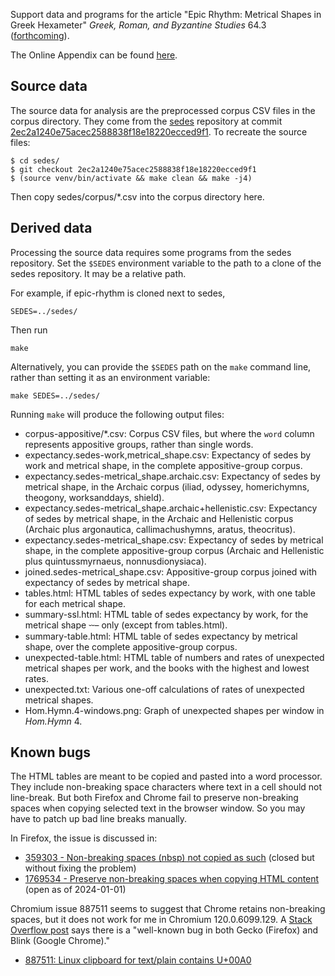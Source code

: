 Support data and programs for the article "Epic Rhythm: Metrical Shapes in Greek Hexameter" _Greek, Roman, and Byzantine Studies_ 64.3 ([forthcoming](https://grbs.library.duke.edu/index.php/grbs/forth)).

The Online Appendix can be found [here](https://sasansom.github.io/epic-rhythm/tables.html).

## Source data

The source data for analysis are the preprocessed corpus CSV files in the corpus directory.
They come from the
[sedes](https://github.com/sasansom/sedes) repository at commit
[2ec2a1240e75acec2588838f18e18220ecced9f1](https://github.com/sasansom/sedes/tree/2ec2a1240e75acec2588838f18e18220ecced9f1).
To recreate the source files:

```
$ cd sedes/
$ git checkout 2ec2a1240e75acec2588838f18e18220ecced9f1
$ (source venv/bin/activate && make clean && make -j4)
```

Then copy sedes/corpus/*.csv into the corpus directory here.


## Derived data

Processing the source data requires some programs from the sedes repository.
Set the `$SEDES` environment variable to the path to a
clone of the sedes repository.
It may be a relative path.

For example, if epic-rhythm is cloned next to sedes,

```
SEDES=../sedes/
```

Then run

```
make
```

Alternatively, you can provide the `$SEDES` path on the `make` command line,
rather than setting it as an environment variable:

```
make SEDES=../sedes/
```

Running `make` will produce the following output files:

* corpus-appositive/\*.csv: Corpus CSV files, but where the `word` column represents appositive groups, rather than single words.
* expectancy.sedes-work,metrical_shape.csv: Expectancy of sedes by work and metrical shape, in the complete appositive-group corpus.
* expectancy.sedes-metrical_shape.archaic.csv: Expectancy of sedes by metrical shape, in the Archaic corpus (iliad, odyssey, homerichymns, theogony, worksanddays, shield).
* expectancy.sedes-metrical_shape.archaic+hellenistic.csv: Expectancy of sedes by metrical shape, in the Archaic and Hellenistic corpus (Archaic plus argonautica, callimachushymns, aratus, theocritus).
* expectancy.sedes-metrical_shape.csv: Expectancy of sedes by metrical shape, in the complete appositive-group corpus (Archaic and Hellenistic plus quintussmyrnaeus, nonnusdionysiaca).
* joined.sedes-metrical_shape.csv: Appositive-group corpus joined with expectancy of sedes by metrical shape.
* tables.html: HTML tables of sedes expectancy by work, with one table for each metrical shape.
* summary-ssl.html: HTML table of sedes expectancy by work, for the metrical shape ⏑⏑– only (except from tables.html).
* summary-table.html: HTML table of sedes expectancy by metrical shape, over the complete appositive-group corpus.
* unexpected-table.html: HTML table of numbers and rates of unexpected metrical shapes per work, and the books with the highest and lowest rates.
* unexpected.txt: Various one-off calculations of rates of unexpected metrical shapes.
* Hom.Hymn.4-windows.png: Graph of unexpected shapes per window in *Hom.Hymn* 4.


## Known bugs

The HTML tables are meant to be copied and pasted
into a word processor.
They include non-breaking space characters where
text in a cell should not line-break.
But both Firefox and Chrome fail to preserve non-breaking spaces
when copying selected text in the browser window.
So you may have to patch up bad line breaks manually.

In Firefox, the issue is discussed in:

* [359303 - Non-breaking spaces (nbsp) not copied as such](https://bugzilla.mozilla.org/show_bug.cgi?id=359303) (closed but without fixing the problem)
* [1769534 - Preserve non-breaking spaces when copying HTML content](https://bugzilla.mozilla.org/show_bug.cgi?id=1769534) (open as of 2024-01-01)

Chromium issue 887511 seems to suggest that Chrome
retains non-breaking spaces, but it does not work for me in
Chromium 120.0.6099.129.
A [Stack Overflow post](https://stackoverflow.com/a/73584742)
says there is a "well-known bug in both Gecko (Firefox) and Blink (Google Chrome)."

* [887511: Linux clipboard for text/plain contains U+00A0](https://bugs.chromium.org/p/chromium/issues/detail?id=887511)
